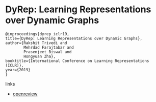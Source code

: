 # DyRep: Learning Representations over Dynamic Graphs

```
@inproceedings{dyrep_iclr19,    
title={DyRep: Learning Representations over Dynamic Graphs},    
author={Rakshit Trivedi and
        Mehrdad Farajtabar and
        Prasenjeet Biswal and
        Hongyuan Zha},    
booktitle={International Conference on Learning Representations (ICLR)},    
year={2019}   
}
```

links
- [openreview](https://openreview.net/forum?id=HyePrhR5KX)
